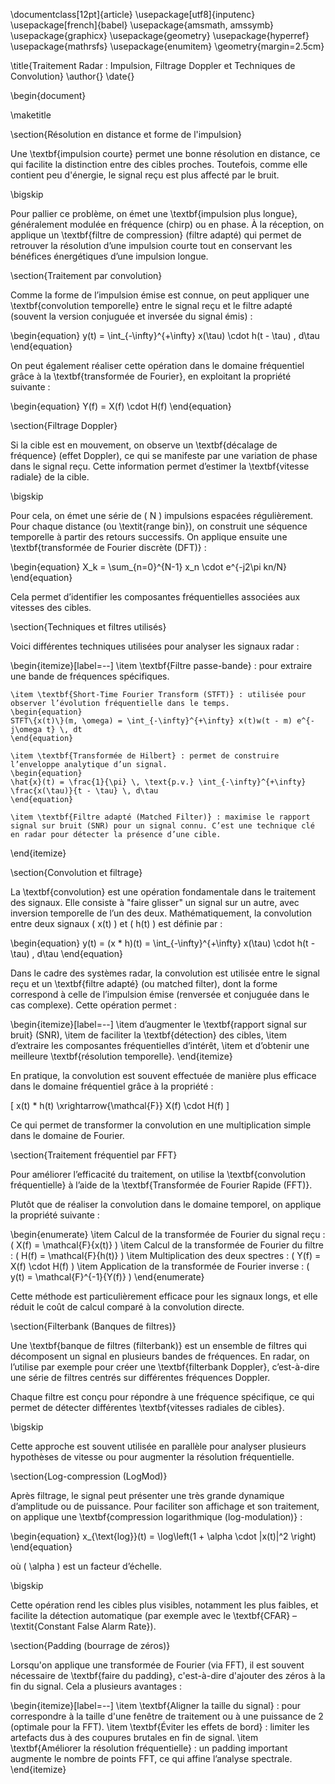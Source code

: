 \documentclass[12pt]{article}
\usepackage[utf8]{inputenc}
\usepackage[french]{babel}
\usepackage{amsmath, amssymb}
\usepackage{graphicx}
\usepackage{geometry}
\usepackage{hyperref}
\usepackage{mathrsfs}
\usepackage{enumitem}
\geometry{margin=2.5cm}

\title{Traitement Radar : Impulsion, Filtrage Doppler et Techniques de Convolution}
\author{}
\date{}

\begin{document}

\maketitle

\section{Résolution en distance et forme de l'impulsion}

Une \textbf{impulsion courte} permet une bonne résolution en distance, ce qui facilite la distinction entre des cibles proches. Toutefois, comme elle contient peu d'énergie, le signal reçu est plus affecté par le bruit.

\bigskip

Pour pallier ce problème, on émet une \textbf{impulsion plus longue}, généralement modulée en fréquence (chirp) ou en phase. À la réception, on applique un \textbf{filtre de compression} (filtre adapté) qui permet de retrouver la résolution d’une impulsion courte tout en conservant les bénéfices énergétiques d’une impulsion longue.

\section{Traitement par convolution}

Comme la forme de l’impulsion émise est connue, on peut appliquer une \textbf{convolution temporelle} entre le signal reçu et le filtre adapté (souvent la version conjuguée et inversée du signal émis) :

\begin{equation}
y(t) = \int_{-\infty}^{+\infty} x(\tau) \cdot h(t - \tau) \, d\tau
\end{equation}

On peut également réaliser cette opération dans le domaine fréquentiel grâce à la \textbf{transformée de Fourier}, en exploitant la propriété suivante :

\begin{equation}
Y(f) = X(f) \cdot H(f)
\end{equation}

\section{Filtrage Doppler}

Si la cible est en mouvement, on observe un \textbf{décalage de fréquence} (effet Doppler), ce qui se manifeste par une variation de phase dans le signal reçu. Cette information permet d’estimer la \textbf{vitesse radiale} de la cible.

\bigskip

Pour cela, on émet une série de \( N \) impulsions espacées régulièrement. Pour chaque distance (ou \textit{range bin}), on construit une séquence temporelle à partir des retours successifs. On applique ensuite une \textbf{transformée de Fourier discrète (DFT)} :

\begin{equation}
X_k = \sum_{n=0}^{N-1} x_n \cdot e^{-j2\pi kn/N}
\end{equation}

Cela permet d’identifier les composantes fréquentielles associées aux vitesses des cibles.

\section{Techniques et filtres utilisés}

Voici différentes techniques utilisées pour analyser les signaux radar :

\begin{itemize}[label=--]
    \item \textbf{Filtre passe-bande} : pour extraire une bande de fréquences spécifiques.
    
    \item \textbf{Short-Time Fourier Transform (STFT)} : utilisée pour observer l’évolution fréquentielle dans le temps.
    \begin{equation}
    STFT\{x(t)\}(m, \omega) = \int_{-\infty}^{+\infty} x(t)w(t - m) e^{-j\omega t} \, dt
    \end{equation}

    \item \textbf{Transformée de Hilbert} : permet de construire l’enveloppe analytique d’un signal.
    \begin{equation}
    \hat{x}(t) = \frac{1}{\pi} \, \text{p.v.} \int_{-\infty}^{+\infty} \frac{x(\tau)}{t - \tau} \, d\tau
    \end{equation}

    \item \textbf{Filtre adapté (Matched Filter)} : maximise le rapport signal sur bruit (SNR) pour un signal connu. C’est une technique clé en radar pour détecter la présence d’une cible.
\end{itemize}

\section{Convolution et filtrage}

La \textbf{convolution} est une opération fondamentale dans le traitement des signaux. Elle consiste à "faire glisser" un signal sur un autre, avec inversion temporelle de l’un des deux. Mathématiquement, la convolution entre deux signaux \( x(t) \) et \( h(t) \) est définie par :

\begin{equation}
y(t) = (x * h)(t) = \int_{-\infty}^{+\infty} x(\tau) \cdot h(t - \tau) \, d\tau
\end{equation}

Dans le cadre des systèmes radar, la convolution est utilisée entre le signal reçu et un \textbf{filtre adapté} (ou matched filter), dont la forme correspond à celle de l’impulsion émise (renversée et conjuguée dans le cas complexe). Cette opération permet :

\begin{itemize}[label=--]
    \item d’augmenter le \textbf{rapport signal sur bruit} (SNR),
    \item de faciliter la \textbf{détection} des cibles,
    \item d’extraire les composantes fréquentielles d’intérêt,
    \item et d’obtenir une meilleure \textbf{résolution temporelle}.
\end{itemize}

En pratique, la convolution est souvent effectuée de manière plus efficace dans le domaine fréquentiel grâce à la propriété :

\[
x(t) * h(t) \xrightarrow{\mathcal{F}} X(f) \cdot H(f)
\]

Ce qui permet de transformer la convolution en une multiplication simple dans le domaine de Fourier.

\section{Traitement fréquentiel par FFT}

Pour améliorer l’efficacité du traitement, on utilise la \textbf{convolution fréquentielle} à l’aide de la \textbf{Transformée de Fourier Rapide (FFT)}.

Plutôt que de réaliser la convolution dans le domaine temporel, on applique la propriété suivante :

\begin{enumerate}
    \item Calcul de la transformée de Fourier du signal reçu : \( X(f) = \mathcal{F}\{x(t)\} \)
    \item Calcul de la transformée de Fourier du filtre : \( H(f) = \mathcal{F}\{h(t)\} \)
    \item Multiplication des deux spectres : \( Y(f) = X(f) \cdot H(f) \)
    \item Application de la transformée de Fourier inverse : \( y(t) = \mathcal{F}^{-1}\{Y(f)\} \)
\end{enumerate}

Cette méthode est particulièrement efficace pour les signaux longs, et elle réduit le coût de calcul comparé à la convolution directe.

\section{Filterbank (Banques de filtres)}

Une \textbf{banque de filtres (filterbank)} est un ensemble de filtres qui décomposent un signal en plusieurs bandes de fréquences. En radar, on l’utilise par exemple pour créer une \textbf{filterbank Doppler}, c’est-à-dire une série de filtres centrés sur différentes fréquences Doppler.

Chaque filtre est conçu pour répondre à une fréquence spécifique, ce qui permet de détecter différentes \textbf{vitesses radiales de cibles}.

\bigskip

Cette approche est souvent utilisée en parallèle pour analyser plusieurs hypothèses de vitesse ou pour augmenter la résolution fréquentielle.

\section{Log-compression (LogMod)}

Après filtrage, le signal peut présenter une très grande dynamique d’amplitude ou de puissance. Pour faciliter son affichage et son traitement, on applique une \textbf{compression logarithmique (log-modulation)} :

\begin{equation}
x_{\text{log}}(t) = \log\left(1 + \alpha \cdot |x(t)|^2 \right)
\end{equation}

où \( \alpha \) est un facteur d’échelle.

\bigskip

Cette opération rend les cibles plus visibles, notamment les plus faibles, et facilite la détection automatique (par exemple avec le \textbf{CFAR} – \textit{Constant False Alarm Rate}).

\section{Padding (bourrage de zéros)}

Lorsqu'on applique une transformée de Fourier (via FFT), il est souvent nécessaire de \textbf{faire du padding}, c'est-à-dire d'ajouter des zéros à la fin du signal. Cela a plusieurs avantages :

\begin{itemize}[label=--]
    \item \textbf{Aligner la taille du signal} : pour correspondre à la taille d'une fenêtre de traitement ou à une puissance de 2 (optimale pour la FFT).
    \item \textbf{Éviter les effets de bord} : limiter les artefacts dus à des coupures brutales en fin de signal.
    \item \textbf{Améliorer la résolution fréquentielle} : un padding important augmente le nombre de points FFT, ce qui affine l’analyse spectrale.
\end{itemize}

